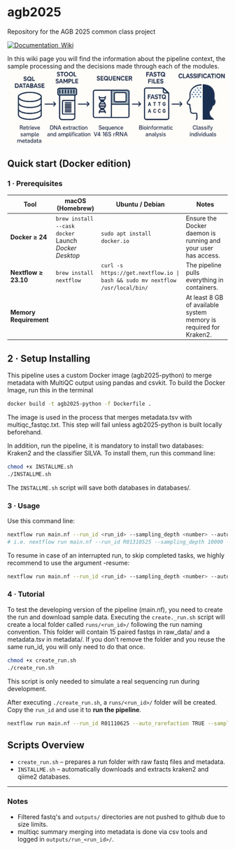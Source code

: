 # agb2025

Repository for the AGB 2025 common class project

[![Documentation  Wiki](https://img.shields.io/static/v1?label=Documentation&message=Wiki&labelColor=black&color=blue&logo=github&logoColor=white)](https://github.com/egenomics/agb2025/wiki)

In this wiki page you will find the information about the pipeline context, the sample processing and the decisions made through each of the modules.
![IMG1.png](https://github.com/egenomics/agb2025/blob/main/img/IMG1.png)
## Quick start (Docker edition)

### 1 · Prerequisites

| Tool                   | macOS (Homebrew)                                                            | Ubuntu / Debian                                                           | Notes                                                         |
|------------------------|-----------------------------------------------------------------------------|---------------------------------------------------------------------------|---------------------------------------------------------------|
| **Docker ≥ 24**        | `brew install --cask docker`<br/>Launch *Docker Desktop*                     | `sudo apt install docker.io`                                              | Ensure the Docker daemon is running and your user has access. |
| **Nextflow ≥ 23.10**   | `brew install nextflow`                                                     | `curl -s https://get.nextflow.io \| bash && sudo mv nextflow /usr/local/bin/` | The pipeline pulls everything in containers.                |
| **Memory Requirement** |                                                                             |                                                                           | At least 8 GB of available system memory is required for Kraken2. |

## 2 · Setup Installing

This pipeline uses a custom Docker image (agb2025-python) to merge metadata with MultiQC output using pandas and csvkit. To build the Docker Image, run this in the terminal

```bash
docker build -t agb2025-python -f Dockerfile .
```

The image is used in the process that merges metadata.tsv with multiqc_fastqc.txt. This step will fail unless agb2025-python is built locally beforehand.

In addition, run the pipeline, it is mandatory to install two databases: Kraken2 and the classifier SILVA. To install them, run this command line:

```bash
chmod +x INSTALLME.sh
./INSTALLME.sh
```

The `INSTALLME.sh` script will save both databases in databases/.


### 3 · Usage

Use this command line:

```bash
nextflow run main.nf --run_id <run_id> --sampling_depth <number> --auto_rarefaction TRUE -profile docker
# i.e. nextflow run main.nf --run_id R01310525 --sampling_depth 10000 --auto_rarefaction TRUE -profile docker
```

To resume in case of an interrupted run, to skip completed tasks, we highly recommend to use the argument -resume:

```bash
nextflow run main.nf --run_id <run_id> --sampling_depth <number> --auto_rarefaction TRUE -profile docker -resume
```

### 4 ·  Tutorial

To test the developing version of the pipeline (main.nf), you need to create the run and download sample data. Executing the `create._run.sh` script will create a local folder called `runs/<run_id>/` following the run naming convention. This folder will contain 15 paired fastqs in raw_data/ and a metadata.tsv in metadata/. If you don't remove the folder and you reuse the same run_id, you will only need to do that once.

```bash
chmod +x create_run.sh
./create_run.sh
```

This script is only needed to simulate a real sequencing run during development.

After executing `./create_run.sh`, a `runs/<run_id>/` folder will be created. Copy the `run_id` and use it to **run the pipeline**.

```bash
nextflow run main.nf --run_id R01110625 --auto_rarefaction TRUE --sampling_depth 10000 -profile docker -resume
```


## Scripts Overview
- `create_run.sh` – prepares a run folder with raw fastq files and metadata.
- `INSTALLME.sh` – automatically downloads and extracts kraken2 and qiime2 databases.


---

### Notes

- Filtered fastq's and `outputs/` directories are not pushed to github due to size limits.
- multiqc summary merging into metadata is done via csv tools and logged in `outputs/run_<run_id>/`.
